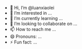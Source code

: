- 👋 Hi, I’m @luanxiaolei
- 👀 I’m interested in ...
- 🌱 I’m currently learning ...
- 💞️ I’m looking to collaborate on ...
- 📫 How to reach me ...
- 😄 Pronouns: ...
- ⚡ Fun fact: ...

<!---
luanxiaolei/luanxiaolei is a ✨ special ✨ repository because its `README.md` (this file) appears on your GitHub profile.
You can click the Preview link to take a look at your changes.
--->
